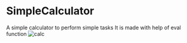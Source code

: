 
# SimpleCalculator
A simple calculator to perform simple tasks
It is made with help of eval function
![calc](https://user-images.githubusercontent.com/71884601/118223325-c5b9fe80-b4a0-11eb-898a-3abf1f87f3f5.PNG)
